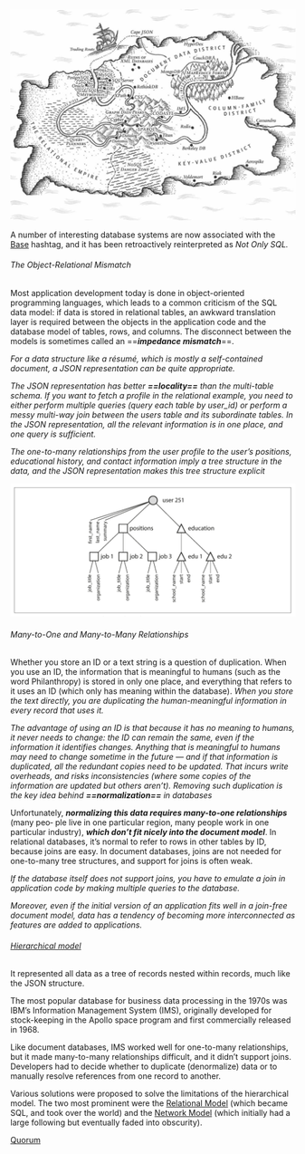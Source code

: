 
![telegram-cloud-photo-size-2-5253896973822577492-y](../../../_Attachments/telegram-cloud-photo-size-2-5253896973822577492-y.jpg)


A number of interesting database systems are now associated with the [Base](../NoSQL/Base.md) hashtag, and it has been retroactively reinterpreted as *Not Only SQL.*

###### The Object-Relational Mismatch

Most application development today is done in object-oriented programming languages, which leads to a common criticism of the SQL data model: if data is stored in relational tables, an awkward translation layer is required between the objects in the application code and the database model of tables, rows, and columns. The disconnect between the models is sometimes called an ==***impedance mismatch***==.

*For a data structure like a résumé, which is mostly a self-contained document, a JSON representation can be quite appropriate.* 

*The JSON representation has better **==locality==** than the multi-table schema. If you want to fetch a profile in the relational example, you need to either perform multiple queries (query each table by user_id) or perform a messy multi-way join between the users table and its subordinate tables. In the JSON representation, all the relevant information is in one place, and one query is sufficient.*

*The one-to-many relationships from the user profile to the user’s positions, educational history, and contact information imply a tree structure in the data, and the JSON representation makes this tree structure explicit*

![Pasted image 20230628191527](../../../_Attachments/Pasted%20image%2020230628191527.png)

###### Many-to-One and Many-to-Many Relationships

Whether you store an ID or a text string is a question of duplication. When you use an ID, the information that is meaningful to humans (such as the word Philanthropy) is stored in only one place, and everything that refers to it uses an ID (which only has meaning within the database). *When you store the text directly, you are duplicating the human-meaningful information in every record that uses it.*

*The advantage of using an ID is that because it has no meaning to humans, it never needs to change: the ID can remain the same, even if the information it identifies changes.* *Anything that is meaningful to humans may need to change sometime in the future — and if that information is duplicated, all the redundant copies need to be updated. That incurs write overheads, and risks inconsistencies (where some copies of the information are updated but others aren’t). Removing such duplication is the key idea behind **==normalization==** in databases*

Unfortunately, ***normalizing this data requires many-to-one relationships*** (many peo‐ ple live in one particular region, many people work in one particular industry), ***which don’t fit nicely into the document model***. In relational databases, it’s normal to refer to rows in other tables by ID, because joins are easy. In document databases, joins are not needed for one-to-many tree structures, and support for joins is often weak.

*If the database itself does not support joins, you have to emulate a join in application code by making multiple queries to the database.*

*Moreover, even if the initial version of an application fits well in a join-free document model, data has a tendency of becoming more interconnected as features are added to applications.*
###### [Hierarchical model](Hierarchical%20model)

It represented all data as a tree of records nested within records, much like the JSON structure. 

The most popular database for business data processing in the 1970s was IBM’s Information Management System (IMS), originally developed for stock-keeping in the Apollo space program and first commercially released in 1968.

Like document databases, IMS worked well for one-to-many relationships, but it made many-to-many relationships difficult, and it didn’t support joins. Developers had to decide whether to duplicate (denormalize) data or to manually resolve references from one record to another.

Various solutions were proposed to solve the limitations of the hierarchical model. The two most prominent were the [Relational Model](../OTLP/Relational%20Model.md) (which became SQL, and took over the world) and the [Network Model](Network%20Model.md) (which initially had a large following but eventually faded into obscurity).

[Quorum](../../Quorum.md)
